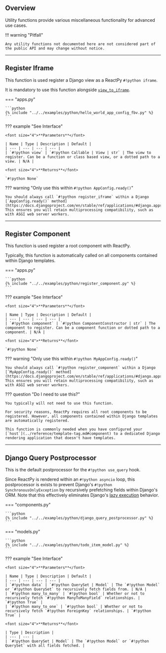 ## Overview

<p class="intro" markdown>

Utility functions provide various miscellaneous functionality for advanced use cases.

</p>

!!! warning "Pitfall"

    Any utility functions not documented here are not considered part of the public API and may change without notice.

---

## Register Iframe

This function is used register a Django view as a ReactPy `#!python iframe`.

It is mandatory to use this function alongside [`view_to_iframe`](../reference/components.md#view-to-iframe).

=== "apps.py"

    ```python
    {% include "../../examples/python/hello_world_app_config_fbv.py" %}
    ```

??? example "See Interface"

    <font size="4">**Parameters**</font>

    | Name | Type | Description | Default |
    | --- | --- | --- | --- |
    | `#!python view` | `#!python Callable | View | str` | The view to register. Can be a function or class based view, or a dotted path to a view. | N/A |

    <font size="4">**Returns**</font>

    `#!python None`

??? warning "Only use this within `#!python AppConfig.ready()`"

    You should always call `#!python register_iframe` within a Django [`AppConfig.ready()` method](https://docs.djangoproject.com/en/stable/ref/applications/#django.apps.AppConfig.ready). This ensures you will retain multiprocessing compatibility, such as with ASGI web server workers.

---

## Register Component

This function is used register a root component with ReactPy.

Typically, this function is automatically called on all components contained within Django templates.

=== "apps.py"

    ```python
    {% include "../../examples/python/register_component.py" %}
    ```

??? example "See Interface"

    <font size="4">**Parameters**</font>

    | Name | Type | Description | Default |
    | --- | --- | --- | --- |
    | `#!python component` | `#!python ComponentConstructor | str` | The component to register. Can be a component function or dotted path to a component. | N/A |

    <font size="4">**Returns**</font>

    `#!python None`

??? warning "Only use this within `#!python MyAppConfig.ready()`"

    You should always call `#!python register_component` within a Django [`MyAppConfig.ready()` method](https://docs.djangoproject.com/en/stable/ref/applications/#django.apps.AppConfig.ready). This ensures you will retain multiprocessing compatibility, such as with ASGI web server workers.

??? question "Do I need to use this?"

    You typically will not need to use this function.

    For security reasons, ReactPy requires all root components to be registered. However, all components contained within Django templates are automatically registered.

    This function is commonly needed when you have configured your [`host`](../reference/template-tag.md#component) to a dedicated Django rendering application that doesn't have templates.

---

## Django Query Postprocessor

This is the default postprocessor for the `#!python use_query` hook.

Since ReactPy is rendered within an `#!python asyncio` loop, this postprocessor is exists to prevent Django's `#!python SynchronousOnlyException` by recursively prefetching fields within Django's ORM. Note that this effectively eliminates Django's [lazy execution](https://docs.djangoproject.com/en/stable/topics/db/queries/#querysets-are-lazy) behavior.

=== "components.py"

    ```python
    {% include "../../examples/python/django_query_postprocessor.py" %}
    ```

=== "models.py"

    ```python
    {% include "../../examples/python/todo_item_model.py" %}
    ```

??? example "See Interface"

    <font size="4">**Parameters**</font>

    | Name | Type | Description | Default |
    | --- | --- | --- | --- |
    | `#!python data` | `#!python QuerySet | Model` | The `#!python Model` or `#!python QuerySet` to recursively fetch fields from. | N/A |
    | `#!python many_to_many` | `#!python bool` | Whether or not to recursively fetch `#!python ManyToManyField` relationships. | `#!python True` |
    | `#!python many_to_one` | `#!python bool` | Whether or not to recursively fetch `#!python ForeignKey` relationships. | `#!python True` |

    <font size="4">**Returns**</font>

    | Type | Description |
    | --- | --- |
    | `#!python QuerySet | Model` | The `#!python Model` or `#!python QuerySet` with all fields fetched. |
